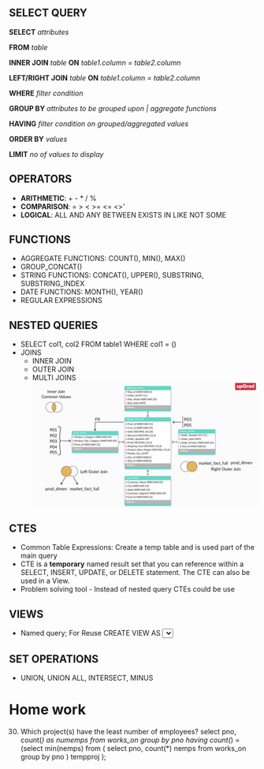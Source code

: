 ## SELECT QUERY

**SELECT** _attributes_

**FROM** _table_

**INNER JOIN** _table_ **ON** _table1.column = table2.column_ 

**LEFT/RIGHT JOIN** _table_ **ON** _table1.column = table2.column_ 

**WHERE** _filter condition_

**GROUP BY** _attributes to be grouped upon | aggregate functions_

**HAVING** _filter condition on grouped/aggregated values_

**ORDER BY** _values_

**LIMIT** _no of values to display_


## OPERATORS
- **ARITHMETIC**: + - * / %
- **COMPARISON**: = > < >= <= <>'
- **LOGICAL**: ALL AND ANY BETWEEN EXISTS IN LIKE NOT SOME

## FUNCTIONS
- AGGREGATE FUNCTIONS: COUNT(), MIN(), MAX()
- GROUP_CONCAT()
- STRING FUNCTIONS: CONCAT(), UPPER(), SUBSTRING, SUBSTRING_INDEX
- DATE FUNCTIONS: MONTH(), YEAR()
- REGULAR EXPRESSIONS

## NESTED QUERIES
- SELECT col1, col2 FROM table1 WHERE col1 = (<QUERY>)
- JOINS
    - INNER JOIN
    - OUTER JOIN
    - MULTI JOINS   
![JOIN](MarketFactFull_ERD.png)

## CTES 
- Common Table Expressions: Create a temp table and is used part of the main query
- CTE is a **temporary** named result set that you can reference within a SELECT, INSERT, UPDATE, or DELETE statement. The CTE can also be used in a View.
- Problem solving tool - Instead of nested query CTEs could be use

## VIEWS
- Named query; For Reuse
CREATE VIEW <NAME> AS <SELECT QUERY>

## SET OPERATIONS
- UNION, UNION ALL, INTERSECT, MINUS


# Home work
30. Which project(s) have the least number of employees?
select pno, count(*) as numemps
from works_on
group by pno
having count(*) =
	(select min(nemps)
	from (
		select pno, count(*) nemps
		from works_on group by pno
	     ) tempproj
	 );